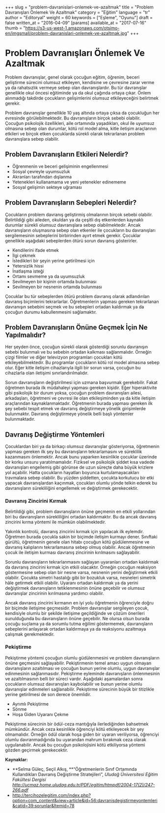 +++
slug = "problem-davranislari-onlemek-ve-azaltmak"
title = "Problem Davranışları Önlemek Ve Azaltmak"
category = "Eğitim"
language = "tr"
author = "Editoryal"
weight = 60
keywords = ["Eşleme", "Oyunu"]
draft = false
written_at = "2016-04-09"
[params]
available_at = "2017-07-16"
thumb = "https://s3-us-west-1.amazonaws.com/otsimo-en/imgsmall/problem-davranislari-onlemek-ve-azaltmak.jpg"
+++

# Problem Davranışları Önlemek Ve Azaltmak

Problem davranışlar, genel olarak çocuğun eğitim, öğrenim, beceri geliştirme sürecini olumsuz etkileyen, kendisine ve çevresine zarar verme ya da rahatsızlık vermeye sebep olan davranışlardır. Bu tür davranışlar genellikle okul öncesi eğitiminde ya da okul çağında ortaya çıkar. Önlem alınmadığı takdirde çocukların gelişimlerini olumsuz etkileyeceğini belirtmek gerekir.

Problem davranışlar genellikle 10 yaş altında ortaya çıksa da çocukluğun her evresinde görülebilmektedir. Bu davranışların birçok sebebi olabilir. Çocuğun psikolojik özellikleri, aile ortamında yaşadıkları, okul ile uyumsuz olmasına sebep olan durumlar, kötü rol model alma, kitle iletişim araçlarının etkileri ve birçok etken çocuklarda sürekli olarak tekrarlanan problem davranışlara sebep olabilir.

## Problem Davranışların Etkileri Nelerdir?

  * Öğrenmenin ve beceri gelişiminin engellenmesi
  * Sosyal çevreyle uyumsuzluk
  * Akranları tarafından dışlanma
  * Yetenekleri kullanamama ve yeni yetenekler edinememe
  * Sosyal gelişimin sekteye uğraması

## Problem Davranışların Sebepleri Nelerdir?

Çocukların problem davranış geliştirmiş olmalarının birçok sebebi olabilir. Belirtildiği gibi aileden, okuldan ya da çeşitli dış etkenlerden kaynaklı durumlar sürekli olumsuz davranışlara sebep olabilmektedir. Ancak davranışların oluşmasına sebep olan etkenler ile çocukların bu davranışları sergilemesinin sebeplerini birbirinden ayırt etmek gerekir. Çocuklar genellikle aşağıdaki sebeplerden ötürü sorun davranış gösterirler.

  * Kendilerini ifade etmek
  * İlgi çekmek
  * İstedikleri bir şeyin yerine getirilmesi için
  * Yetersizlik hissi
  * İnatlaşma isteği
  * Ortamı sevmeme ya da uyumsuzluk
  * Sevilmeyen bir kişinin ortamda bulunması
  * Sevilmeyen bir nesnenin ortamda bulunması

Çocuklar bu tür sebeplerden ötürü problem davranış olarak adlandırılan davranış biçimlerini tekrarlarlar. Öğretmenlerin yapması gereken tekrarlanan davranışın sebebini seçmek ve bu sebepleri ortadan kaldırmak ya da çocuğun durumu kabullenmesini sağlamaktır.

## Problem Davranışların Önüne Geçmek İçin Ne Yapılmalıdır?

Her şeyden önce, çocuğun sürekli olarak gösterdiği sorunlu davranışın sebebi bulunmalı ve bu sebebin ortadan kalkması sağlanmalıdır. Örneğin çizgi filmler ve diğer televizyon programları çocukları kötü etkileyebilmektedir. Bu programlar çocukların kötü rol model almasına sebep olur. Eğer kitle iletişim cihazlarıyla ilgili bir sorun varsa, çocuğun bu cihazlarla olan iletişimi sınırlandırılmalıdır.

Sorun davranışların değiştirilmesi için uzmana başvurmak gerekebilir. Fakat öğretmen burada ilk müdahaleyi yapması gereken kişidir. Eğer hiperaktivite gibi psikolojik bir durum yoksa, çocuğun problem davranışları ailesi, arkadaşları, öğretmeni ve çevresi ile olan etkileşiminden ya da kitle iletişim araçlarından kaynaklanmaktadır. Öğretmenin burada yapması gereken ilk şey sebebi tespit etmek ve davranış değiştirmeye yönelik girişimlerde bulunmaktır. Davranış değiştirmeye yönelik belli başlı yöntemler bulunmaktadır.


## Davranış Değiştirme Yöntemleri

Çocuklardan biri ya da birkaçı olumsuz davranışlar gösteriyorsa, öğretmenin yapması gereken ilk şey bu davranışların tekrarlamasını ve süreklilik kazanmasını önlemektir. Ancak bunu yaparken kesinlikle çocuklar üzerinde bir korku unsuru yaratılmamalıdır. Fiziksel ve psikolojik şiddet kısa vadede davranışları engellemiş gibi görünse de uzun süreçte daha büyük krizlere yol açabilir. Hatta çocukların hayatları boyunca kurtulamayacakları travmalara sebep olabilir. Bu yüzden şiddetten, çocukta korkutucu bir etki yapacak davranışlardan kaçınmak, çocukları olumlu yönde telkin ederek bu davranışların sürekliliğini engellemek ve değiştirmek gerekecektir.

### Davranış Zincirini Kırmak

Belirtildiği gibi, problem davranışların önüne geçmenin en etkili yollarından biri bu davranışların sürekliliğini ortadan kaldırmaktır. Bu da ancak davranış zincirini kırma yöntemi ile mümkün olabilmektedir.

Yakınlık kontrolü, davranış zincirini kırmak için yapılacak ilk eylemdir. Öğretmen burada çocukla sakin bir biçimde iletişim kurmayı dener. Sınıftaki gürültü, öğretmenin genele olan hitabı çocuğun kötü güdülenmesine ve davranış kalıplarını tekrarlamasına sebep olmuş olabilir. Ancak öğretmenin çocuk ile iletişim kurması davranış zincirinin kırılmasını sağlayabilir.

Sorunlu davranışların tekrarlanmasını sağlayan uyaranları ortadan kaldırmak da davranış zincirini kırmak için etkili olacaktır. Örneğin çocuğun reaksiyon göstermesine sebep olan bir nesne varsa, nesnenin yerini değiştirmek etkili olabilir. Çocukta simetri hastalığı gibi bir bozukluk varsa, nesneleri simetrik hâle getirmek etkili olabilir. Uyaranı ortadan kaldırmak ya da yerini değiştirmek davranışların tetiklenmesinin önüne geçebilir ve olumsuz davranışlar zincirinin kırılmasına yardımcı olabilir.

Ancak davranış zincirini kırmanın en iyi yolu öğretmenin öğrenciyle doğru bir biçimde iletişime geçmesidir. Problem davranışlar sergileyen çocuk, kendisiyle olumlu bir şekilde iletişime geçildiğinde ve çözüm önerileri sunulduğunda bu davranışların önüne geçebilir. Ne olursa olsun burada çocuğu suçlama ya da sorumlu tutma eğilimi göstermemek, davranışların sebeplerini anlayarak ortadan kaldırmaya ya da reaksiyonu azaltmaya çalışmak gerekmektedir.


### Pekiştirme

Pekiştirme yöntemi çocuğun olumlu güdülenmesini ve problem davranışların önüne geçmesini sağlayabilir. Pekiştirmenin temel amacı uygun olmayan davranışların azaltılması ve çocuğun bunun yerine olumlu, uygun davranışlar edinmesinin sağlanmasıdır. Pekiştirme eyleminde davranışların önlenmesinin ve azaltılmasının belli bir süreci vardır. Aşağıdaki aşamalardan sonra çocukların olumsuz davranışları kaybolabilir ve bunun yerine olumlu davranışlar edinmeleri sağlanabilir. Pekiştirme sürecinin büyük bir titizlikle yerine getirilmesi de son derece önemlidir.

  * Ayrımlı Pekiştirme
  * Sönme
  * Hoşa Giden Uyaranı Çekme

Pekiştirme sürecinin bir ödül-ceza mantığıyla ilerlediğinden bahsetmek mümkündür. Ancak ceza kesinlikle öğrenciyi kötü etkileyecek bir şey olmamalıdır. Örneğin ödül olarak hoşa giden bir uyaran veriliyorsa, öğrenciyi olumlu davranmadığında bu uyarandan mahrum bırakmak ceza olarak uygulanabilir. Ancak bu çocuğun psikolojisini kötü etkiliyorsa yöntemi gözden geçirmek gerekecektir.

**Kaynaklar:**

  * **Selma Güleç, Seçil Alkış, **“Öğretmenlerin Sınıf Ortamında Kullandıkları Davranış Değiştirme Stratejileri”, _Uludağ Üniversitesi Eğitim Fakültesi Dergisi http://ucmaz.home.uludag.edu.tr/PDF/egitim/htmpdf/2004-17(2)/247-266.pdf_
  * http://tercihozelegitim.com/index.php?option=com_content&view=article&id=56:davranisdegistirmeyontemleri&catid=39:sorunlar&Itemid=78
